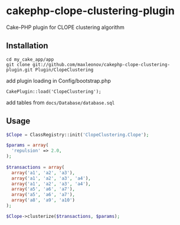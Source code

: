 cakephp-clope-clustering-plugin
===============================

Cake-PHP plugin for CLOPE clustering algorithm


## Installation

	cd my_cake_app/app
	git clone git://github.com/maxleonov/cakephp-clope-clustering-plugin.git Plugin/ClopeClustering


add plugin loading in Config/bootstrap.php

	CakePlugin::load('ClopeClustering');

add tables from `docs/Database/database.sql`

## Usage
```php
$Clope = ClassRegistry::init('ClopeClustering.Clope');

$params = array(
  'repulsion' => 2.0,
);
  
$transactions = array(
  array('a1', 'a2', 'a3'),
  array('a1', 'a2', 'a3', 'a4'),
  array('a1', 'a2', 'a3', 'a4'),
  array('a5', 'a6', 'a7'),
  array('a5', 'a6', 'a7'),
  array('a8', 'a9', 'a10')
);  

$Clope->clusterize($transactions, $params);
```
